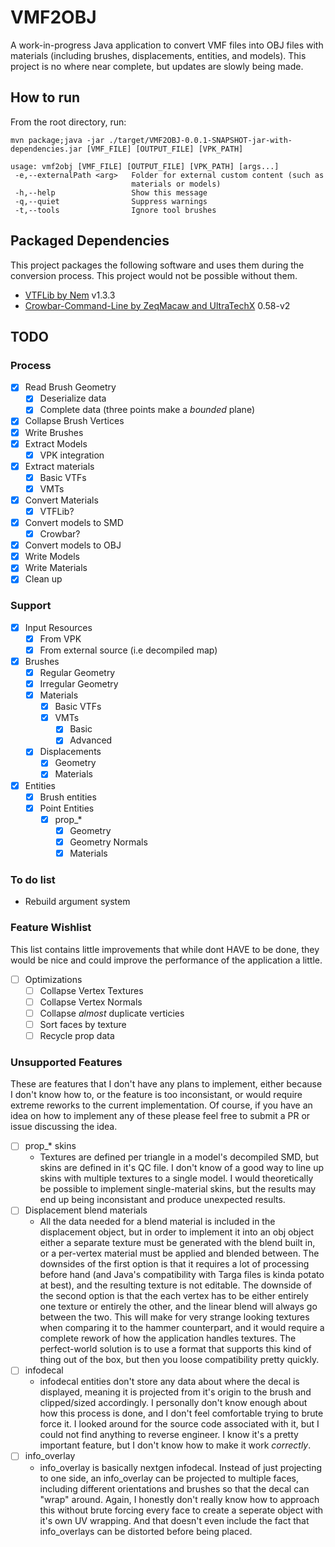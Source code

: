 # VMF2OBJ

A work-in-progress Java application to convert VMF files into OBJ files with materials (including brushes, displacements, entities, and models). This project is no where near complete, but updates are slowly being made.

## How to run

From the root directory, run:

`mvn package;java -jar ./target/VMF2OBJ-0.0.1-SNAPSHOT-jar-with-dependencies.jar [VMF_FILE] [OUTPUT_FILE] [VPK_PATH]`

```
usage: vmf2obj [VMF_FILE] [OUTPUT_FILE] [VPK_PATH] [args...]
 -e,--externalPath <arg>   Folder for external custom content (such as
                           materials or models)
 -h,--help                 Show this message
 -q,--quiet                Suppress warnings
 -t,--tools                Ignore tool brushes
```

## Packaged Dependencies

This project packages the following software and uses them during the conversion process. This project would not be possible without them.

- [VTFLib by Nem](http://nemesis.thewavelength.net/index.php?p=40) v1.3.3
- [Crowbar-Command-Line by ZeqMacaw and UltraTechX](https://github.com/UltraTechX/Crowbar-Command-Line) 0.58-v2

## TODO

### Process

- [x] Read Brush Geometry
  - [x] Deserialize data
  - [x] Complete data (three points make a _bounded_ plane)
- [x] Collapse Brush Vertices
- [x] Write Brushes
- [x] Extract Models
  - [x] VPK integration
- [x] Extract materials
  - [x] Basic VTFs
  - [x] VMTs
- [x] Convert Materials
  - [x] VTFLib?
- [x] Convert models to SMD
  - [x] Crowbar?
- [x] Convert models to OBJ
- [x] Write Models
- [x] Write Materials
- [x] Clean up

### Support

- [x] Input Resources
  - [x] From VPK
  - [x] From external source (i.e decompiled map)
- [x] Brushes
  - [x] Regular Geometry
  - [x] Irregular Geometry
  - [x] Materials
    - [x] Basic VTFs
    - [x] VMTs
      - [x] Basic
      - [x] Advanced
  - [x] Displacements
    - [x] Geometry
    - [x] Materials
- [x] Entities
  - [x] Brush entities
  - [x] Point Entities
    - [x] prop\_\*
      - [x] Geometry
      - [x] Geometry Normals
      - [x] Materials

### To do list

- Rebuild argument system

### Feature Wishlist

This list contains little improvements that while dont HAVE to be done, they would be nice and could improve the performance of the application a little.

- [ ] Optimizations
  - [ ] Collapse Vertex Textures
  - [ ] Collapse Vertex Normals
  - [ ] Collapse _almost_ duplicate verticies
  - [ ] Sort faces by texture
  - [ ] Recycle prop data

### Unsupported Features

These are features that I don't have any plans to implement, either because I don't know how to, or the feature is too inconsistant, or would require extreme reworks to the current implementation. Of course, if you have an idea on how to implement any of these please feel free to submit a PR or issue discussing the idea.

- [ ] prop\_\* skins
  - Textures are defined per triangle in a model's decompiled SMD, but skins are defined in it's QC file. I don't know of a good way to line up skins with multiple textures to a single model. I would theoretically be possible to implement single-material skins, but the results may end up being inconsistant and produce unexpected results.
- [ ] Displacement blend materials
  - All the data needed for a blend material is included in the displacement object, but in order to implement it into an obj object either a separate texture must be generated with the blend built in, or a per-vertex material must be applied and blended between. The downsides of the first option is that it requires a lot of processing before hand (and Java's compatibility with Targa files is kinda potato at best), and the resulting texture is not editable. The downside of the second option is that the each vertex has to be either entirely one texture or entirely the other, and the linear blend will always go between the two. This will make for very strange looking textures when comparing it to the hammer counterpart, and it would require a complete rework of how the application handles textures. The perfect-world solution is to use a format that supports this kind of thing out of the box, but then you loose compatibility pretty quickly.
- [ ] infodecal
  - infodecal entities don't store any data about where the decal is displayed, meaning it is projected from it's origin to the brush and clipped/sized accordingly. I personally don't know enough about how this process is done, and I don't feel comfortable trying to brute force it. I looked around for the source code associated with it, but I could not find anything to reverse engineer. I know it's a pretty important feature, but I don't know how to make it work _correctly_.
- [ ] info_overlay
  - info_overlay is basically nextgen infodecal. Instead of just projecting to one side, an info_overlay can be projected to multiple faces, including different orientations and brushes so that the decal can "wrap" around. Again, I honestly don't really know how to approach this without brute forcing every face to create a seperate object with it's own UV wrapping. And that doesn't even include the fact that info_overlays can be distorted before being placed.

